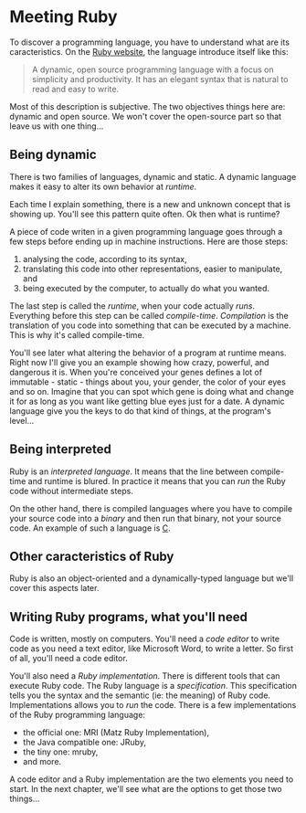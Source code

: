 # Meeting Ruby

To discover a programming language, you have to understand what are its
caracteristics. On the [Ruby website][ruby-website], the language introduce
itself like this:

> A dynamic, open source programming language with a focus on simplicity and
> productivity. It has an elegant syntax that is natural to read and easy to
> write.

Most of this description is subjective. The two objectives things here are:
dynamic and open source. We won't cover the open-source part so that leave us
with one thing...

## Being dynamic

There is two families of languages, dynamic and static. A dynamic language makes
it easy to alter its own behavior at _runtime_.

Each time I explain something, there is a new and unknown concept that is
showing up. You'll see this pattern quite often. Ok then what is runtime?

A piece of code writen in a given programming language goes through a few steps
before ending up in machine instructions. Here are those steps:

1. analysing the code, according to its syntax,
2. translating this code into other representations, easier to manipulate, and
3. being executed by the computer, to actually do what you wanted.

The last step is called the _runtime_, when your code actually _runs_.
Everything before this step can be called _compile-time_. _Compilation_ is the
translation of you code into something that can be executed by a machine. This
is why it's called compile-time.

You'll see later what altering the behavior of a program at runtime means.
Right now I'll give you an example showing how crazy, powerful, and dangerous it
is. When you're conceived your genes defines a lot of immutable - static - things
about you, your gender, the color of your eyes and so on. Imagine that you can
spot which gene is doing what and change it for as long as you want like getting
blue eyes just for a date. A dynamic language give you the keys to do that kind
of things, at the program's level...

## Being interpreted

Ruby is an _interpreted language_. It means that the line between compile-time
and runtime is blured. In practice it means that you can _run_ the Ruby code
without intermediate steps.

On the other hand, there is compiled languages where you have to compile your
source code into a _binary_ and then run that binary, not your source code. An
example of such a language is [C][c-lang].

## Other caracteristics of Ruby

Ruby is also an object-oriented and a dynamically-typed language but we'll cover
this aspects later.

## Writing Ruby programs, what you'll need

Code is written, mostly on computers. You'll need a _code editor_ to write code
as you need a text editor, like Microsoft Word, to write a letter. So first of
all, you'll need a code editor.

You'll also need a _Ruby implementation_. There is different tools that can
execute Ruby code. The Ruby language is a _specification_. This specification
tells you the syntax and the semantic (ie: the meaning) of Ruby code.
Implementations allows you to _run_ the code. There is a few implementations
of the Ruby programming language:

* the official one: MRI (Matz Ruby Implementation),
* the Java compatible one: JRuby,
* the tiny one: mruby,
* and more.

A code editor and a Ruby implementation are the two elements you need to start.
In the next chapter, we'll see what are the options to get those two things...

[c-lang]: https://en.wikipedia.org/wiki/C_(programming_language)
[ruby-website]: https://www.ruby-lang.org/

